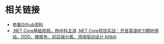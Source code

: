 # 相关链接

- [参看Github资料](https://github.com/yangzhongke/NETBookMaterials)
- [.NET Core基础视频，杨中科主讲](https://www.bilibili.com/video/BV1pK41137He/)
[.NET Core项目实战：开发英语听力精听网站，DDD、微服务、前后端分离、领域驱动设计 bilibili](https://www.bilibili.com/video/BV1zr4y1q7iR/)